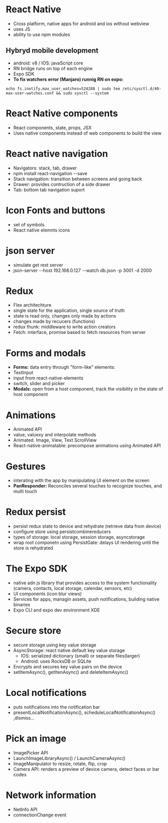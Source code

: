 # React Native
- Cross platform, native apps for android and ios without webview
- uses JS
- ability to use npm modules
## Hybryd mobile development
- android: v8 / IOS: javaScript core
- RN bridge runs on top of each engine
- Expo SDK
- **To fix watchers error (Manjaro) runnig RN on expo:**
```shell
echo fs.inotify.max_user_watches=524288 | sudo tee /etc/sysctl.d/40-max-user-watches.conf && sudo sysctl --system
```
# React Native components
- React components, state, props, JSX
- Uses native components instead of web components to build the view
# React native navigation
- Navigators: stack, tab, drawer
- npm install react-navigation --save
- Stack navigation: transition between screens and going back
- Drawer: provides contruction of a side drawer
- Tab: bottom tab navigation suport
# Icon Fonts and buttons
- set of symbols
- React native elemnts icons
# json server
- simulate get rest server
- json-server --host 192.168.0.127 --watch db.json -p 3001 -d 2000
# Redux
- Flex architechture
- single state for the application, single source of truth
- state is read only, changes only made by actions
- changes made by recucers (functions)
- redux thunk: middleware to write action creators
- Fetch: interface, promise based to fetch resources from server
# Forms and modals
- **Forms:** data entry through "form-like" elements:
 - TextInput
 - input from react-native-elements
 - switch, slider and picker
- **Modals:** open from a host component, track the visibility in the state of host component
# Animations
- Animated API
- value, valuexy and interpolate methods
- Animated. Image, View, Text ScrollView
- React-native-animatable: precompose animations using Animated API
 # Gestures
 - interating with the app by manipulating UI element on the screen
 - **PanResponder:** Reconciles several touches to recognize touches, and multi touch
 # Redux persist
 - persist redux state to device and rehydrate (retrieve data from device) 
 - configure store using persistcombinereducers
 - types of storage: local storage, session storage, asyncstorage
 - wrap root componetn using PersistGate: delays UI rendering until the store is rehydrated
 # The Expo SDK
 - native adn js library that provides access to the system functionality (camera, contacts, local storage, calendar, sensors, etc)
 - UI components (icon blur views)
 - Services for apps, managin assets, push notifications, building native binaries
 - Expo CLI and expo dev environment XDE
 # Secure store
 - secure storage using key value storage
 - AsyncStorage: react native default key value storage
    - IOS: serialized dictionary (small) or separate files(larger)
    - Android: uses RocksDB or SQLite
- Encrypts and secures key value pairs on the device
- setItemAsync(), getItenAsync() and deleteItemAsync()
# Local notifications
- puts notifications into the notification bar
- presentLocalNotificationAsync(), scheduleLocalNotificationAsync() ,dismiss...
# Pick an image
- ImagePicker API
- LaunchImageLibraryAsync() / LaunchCameraAsync()
- ImageManipulator to resize, rotate, flip, crop
- Camera API: renders a preview of device camera, detect faces or bar codes
# Network information
- NetInfo API
- connectionChange event



 



